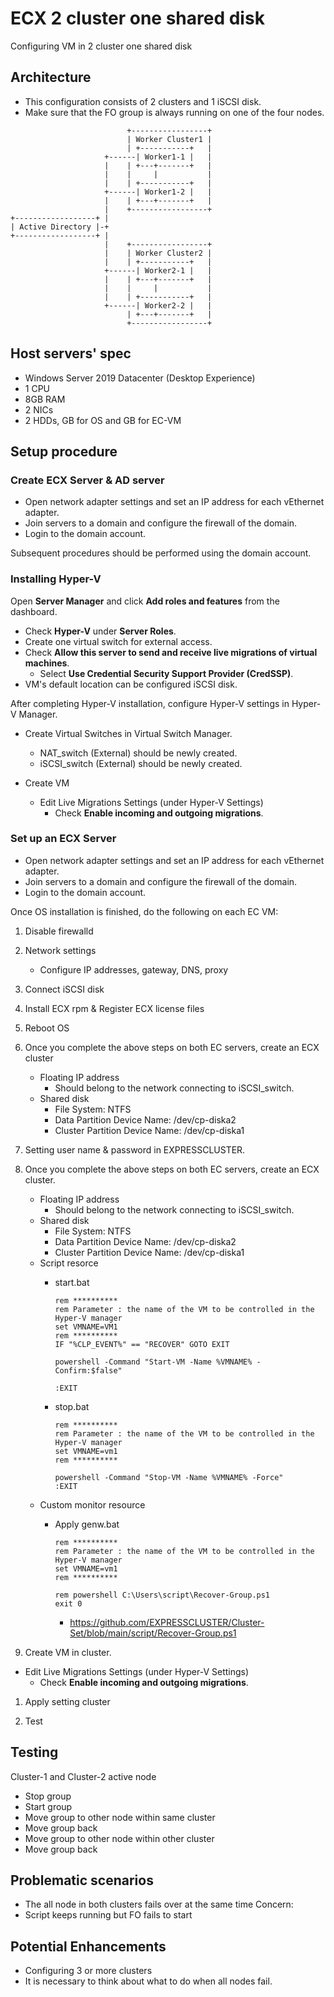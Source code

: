 # ECX 2 cluster one shared disk
Configuring VM in 2 cluster one shared disk
## Architecture
- This configuration consists of 2 clusters and 1 iSCSI disk.
- Make sure that the FO group is always running on one of the four nodes.

```
                          +-----------------+
                          | Worker Cluster1 |
                          | +-----------+   |
                     +------| Worker1-1 |   |
                     |    | +---+-------+   |
                     |    |     |           |
                     |    | +-----------+   |
                     +------| Worker1-2 |   |
                     |    | +---+-------+   |
                     |    +-----------------+
+------------------+ |
| Active Directory |-+    
+------------------+ |                     
                     |    +-----------------+
                     |    | Worker Cluster2 |
                     |    | +-----------+   |
                     +------| Worker2-1 |   |
                     |    | +---+-------+   |
                     |    |     |           |
                     |    | +-----------+   |
                     +------| Worker2-2 |   |
                          | +---+-------+   |
                          +-----------------+
```

## Host servers' spec

- Windows Server 2019 Datacenter (Desktop Experience)
- 1 CPU
- 8GB RAM
- 2 NICs
- 2 HDDs, GB for OS and GB for EC-VM

## Setup procedure
### Create ECX Server & AD server
- Open network adapter settings and set an IP address for each vEthernet adapter.
- Join servers to a domain and configure the firewall of the domain.
- Login to the domain account.

Subsequent procedures should be performed using the domain account.
 
### Installing Hyper-V

Open **Server Manager** and click **Add roles and features** from the dashboard.
- Check **Hyper-V** under **Server Roles**.
- Create one virtual switch for external access.
- Check **Allow this server to send and receive live migrations of virtual machines**.
	- Select **Use Credential Security Support Provider (CredSSP)**.
- VM's default location can be configured iSCSI disk.

After completing Hyper-V installation, configure Hyper-V settings in Hyper-V Manager.
- Create Virtual Switches in Virtual Switch Manager.
	- NAT_switch (External) should be newly created.
	- iSCSI_switch (External) should be newly created.

- Create VM
	- Edit Live Migrations Settings (under Hyper-V Settings)
		- Check **Enable incoming and outgoing migrations**.


### Set up an ECX Server
- Open network adapter settings and set an IP address for each vEthernet adapter.
- Join servers to a domain and configure the firewall of the domain.
- Login to the domain account.

Once OS installation is finished, do the following on each EC VM:

1. Disable firewalld

1. Network settings
   - Configure IP addresses, gateway, DNS, proxy

1. Connect iSCSI disk

1. Install ECX rpm & Register ECX license files

1. Reboot OS

1. Once you complete the above steps on both EC servers, create an ECX cluster
   - Floating IP address
   	  - Should belong to the network connecting to iSCSI_switch.
   - Shared  disk
   	  - File System: NTFS
	  - Data Partition Device Name: /dev/cp-diska2
	  - Cluster Partition Device Name: /dev/cp-diska1
 
1. Setting user name & password in EXPRESSCLUSTER.

1. Once you complete the above steps on both EC servers, create an ECX cluster.
   - Floating IP address
   	  - Should belong to the network connecting to iSCSI_switch.
   - Shared  disk
	  - File System: NTFS
	  - Data Partition Device Name: /dev/cp-diska2
	  - Cluster Partition Device Name: /dev/cp-diska1
   - Script resorce
   		- start.bat
            
           ```
           rem **********
           rem Parameter : the name of the VM to be controlled in the Hyper-V manager
           set VMNAME=VM1
           rem **********
           IF "%CLP_EVENT%" == "RECOVER" GOTO EXIT

           powershell -Command "Start-VM -Name %VMNAME% -Confirm:$false"

           :EXIT
           ```
   		- stop.bat
           ```
           rem **********
           rem Parameter : the name of the VM to be controlled in the Hyper-V manager
           set VMNAME=vm1
           rem **********

           powershell -Command "Stop-VM -Name %VMNAME% -Force"
           :EXIT
           ```
   - Custom monitor resource
   		- Apply genw.bat
	
        	 ```
           	 rem **********
        	 rem Parameter : the name of the VM to be controlled in the Hyper-V manager
        	 set VMNAME=vm1
          	 rem **********

          	 rem powershell C:\Users\script\Recover-Group.ps1
          	 exit 0
          	 ```
		 
	         - https://github.com/EXPRESSCLUSTER/Cluster-Set/blob/main/script/Recover-Group.ps1

1. Create VM in cluster.
- Edit Live Migrations Settings (under Hyper-V Settings)
	- Check **Enable incoming and outgoing migrations**.

1. Apply setting cluster

1. Test 
## Testing
Cluster-1 and Cluster-2 active node 
- Stop group
- Start group
- Move group to other node within same cluster
- Move group back
- Move group to other node within other cluster
- Move group back

## Problematic scenarios
- The all node in both clusters fails over at the same time Concern:
- Script keeps running but FO fails to start
## Potential Enhancements
- Configuring 3 or more clusters
- It is necessary to think about what to do when all nodes fail.
